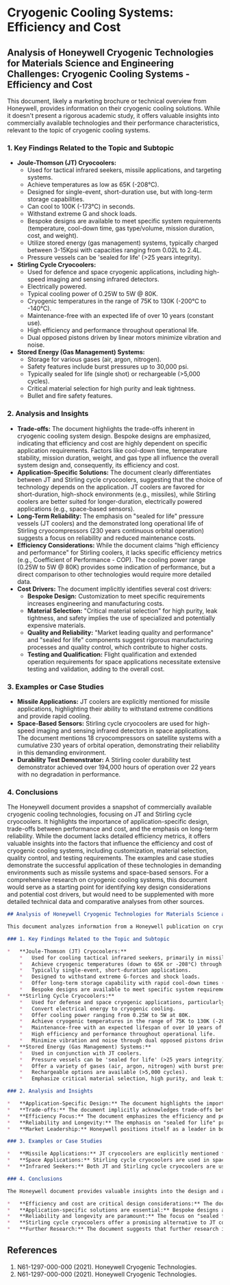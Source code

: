 # Cryogenic Cooling Systems: Efficiency and Cost

## Analysis of Honeywell Cryogenic Technologies for Materials Science and Engineering Challenges: Cryogenic Cooling Systems - Efficiency and Cost

This document, likely a marketing brochure or technical overview from Honeywell, provides information on their cryogenic cooling solutions. While it doesn't present a rigorous academic study, it offers valuable insights into commercially available technologies and their performance characteristics, relevant to the topic of cryogenic cooling systems.

### 1. Key Findings Related to the Topic and Subtopic

*   **Joule-Thomson (JT) Cryocoolers:**
    *   Used for tactical infrared seekers, missile applications, and targeting systems.
    *   Achieve temperatures as low as 65K (-208°C).
    *   Designed for single-event, short-duration use, but with long-term storage capabilities.
    *   Can cool to 100K (-173°C) in seconds.
    *   Withstand extreme G and shock loads.
    *   Bespoke designs are available to meet specific system requirements (temperature, cool-down time, gas type/volume, mission duration, cost, and weight).
    *   Utilize stored energy (gas management) systems, typically charged between 3-15Kpsi with capacities ranging from 0.02L to 2.4L.
    *   Pressure vessels can be 'sealed for life' (>25 years integrity).
*   **Stirling Cycle Cryocoolers:**
    *   Used for defence and space cryogenic applications, including high-speed imaging and sensing infrared detectors.
    *   Electrically powered.
    *   Typical cooling power of 0.25W to 5W @ 80K.
    *   Cryogenic temperatures in the range of 75K to 130K (-200°C to -140°C).
    *   Maintenance-free with an expected life of over 10 years (constant use).
    *   High efficiency and performance throughout operational life.
    *   Dual opposed pistons driven by linear motors minimize vibration and noise.
*   **Stored Energy (Gas Management) Systems:**
    *   Storage for various gases (air, argon, nitrogen).
    *   Safety features include burst pressures up to 30,000 psi.
    *   Typically sealed for life (single shot) or rechargeable (>5,000 cycles).
    *   Critical material selection for high purity and leak tightness.
    *   Bullet and fire safety features.

### 2. Analysis and Insights

*   **Trade-offs:** The document highlights the trade-offs inherent in cryogenic cooling system design. Bespoke designs are emphasized, indicating that efficiency and cost are highly dependent on specific application requirements. Factors like cool-down time, temperature stability, mission duration, weight, and gas type all influence the overall system design and, consequently, its efficiency and cost.
*   **Application-Specific Solutions:** The document clearly differentiates between JT and Stirling cycle cryocoolers, suggesting that the choice of technology depends on the application. JT coolers are favored for short-duration, high-shock environments (e.g., missiles), while Stirling coolers are better suited for longer-duration, electrically powered applications (e.g., space-based sensors).
*   **Long-Term Reliability:** The emphasis on "sealed for life" pressure vessels (JT coolers) and the demonstrated long operational life of Stirling cryocompressors (230 years continuous orbital operation) suggests a focus on reliability and reduced maintenance costs.
*   **Efficiency Considerations:** While the document claims "high efficiency and performance" for Stirling coolers, it lacks specific efficiency metrics (e.g., Coefficient of Performance - COP). The cooling power range (0.25W to 5W @ 80K) provides some indication of performance, but a direct comparison to other technologies would require more detailed data.
*   **Cost Drivers:** The document implicitly identifies several cost drivers:
    *   **Bespoke Design:** Customization to meet specific requirements increases engineering and manufacturing costs.
    *   **Material Selection:** "Critical material selection" for high purity, leak tightness, and safety implies the use of specialized and potentially expensive materials.
    *   **Quality and Reliability:** "Market leading quality and performance" and "sealed for life" components suggest rigorous manufacturing processes and quality control, which contribute to higher costs.
    *   **Testing and Qualification:** Flight qualification and extended operation requirements for space applications necessitate extensive testing and validation, adding to the overall cost.

### 3. Examples or Case Studies

*   **Missile Applications:** JT coolers are explicitly mentioned for missile applications, highlighting their ability to withstand extreme conditions and provide rapid cooling.
*   **Space-Based Sensors:** Stirling cycle cryocoolers are used for high-speed imaging and sensing infrared detectors in space applications. The document mentions 18 cryocompressors on satellite systems with a cumulative 230 years of orbital operation, demonstrating their reliability in this demanding environment.
*   **Durability Test Demonstrator:** A Stirling cooler durability test demonstrator achieved over 194,000 hours of operation over 22 years with no degradation in performance.

### 4. Conclusions

The Honeywell document provides a snapshot of commercially available cryogenic cooling technologies, focusing on JT and Stirling cycle cryocoolers. It highlights the importance of application-specific design, trade-offs between performance and cost, and the emphasis on long-term reliability. While the document lacks detailed efficiency metrics, it offers valuable insights into the factors that influence the efficiency and cost of cryogenic cooling systems, including customization, material selection, quality control, and testing requirements. The examples and case studies demonstrate the successful application of these technologies in demanding environments such as missile systems and space-based sensors. For a comprehensive research on cryogenic cooling systems, this document would serve as a starting point for identifying key design considerations and potential cost drivers, but would need to be supplemented with more detailed technical data and comparative analyses from other sources.


```markdown
## Analysis of Honeywell Cryogenic Technologies for Materials Science and Engineering Challenges: Cryogenic Cooling Systems - Efficiency and Cost

This document analyzes information from a Honeywell publication on cryogenic cooling technologies, focusing on its relevance to the research topic of "Materials Science and Engineering Challenges" with the subtopic "Cryogenic Cooling Systems: Efficiency and Cost."

### 1. Key Findings Related to the Topic and Subtopic

*   **Joule-Thomson (JT) Cryocoolers:**
    *   Used for cooling tactical infrared seekers, primarily in missile and targeting systems.
    *   Achieve cryogenic temperatures (down to 65K or -208°C) through gas expansion.
    *   Typically single-event, short-duration applications.
    *   Designed to withstand extreme G-forces and shock loads.
    *   Offer long-term storage capability with rapid cool-down times (seconds to reach 100K).
    *   Bespoke designs are available to meet specific system requirements, including temperature stability, cool-down time, gas type/volume, mission duration, cost, and weight.
*   **Stirling Cycle Cryocoolers:**
    *   Used for defense and space cryogenic applications, particularly for high-speed imaging and sensing infrared detectors.
    *   Convert electrical energy to cryogenic cooling.
    *   Offer cooling power ranging from 0.25W to 5W at 80K.
    *   Achieve cryogenic temperatures in the range of 75K to 130K (-200°C to -140°C).
    *   Maintenance-free with an expected lifespan of over 10 years of constant use.
    *   High efficiency and performance throughout operational life.
    *   Minimize vibration and noise through dual opposed pistons driven by linear motors.
*   **Stored Energy (Gas Management) Systems:**
    *   Used in conjunction with JT coolers.
    *   Pressure vessels can be 'sealed for life' (>25 years integrity) for extended storage.
    *   Offer a variety of gases (air, argon, nitrogen) with burst pressures up to 30,000 psi.
    *   Rechargeable options are available (>5,000 cycles).
    *   Emphasize critical material selection, high purity, and leak tightness.

### 2. Analysis and Insights

*   **Application-Specific Design:** The document highlights the importance of bespoke designs for cryogenic cooling systems. This indicates that efficiency and cost are heavily influenced by the specific application requirements. Optimizing for one application may not translate to another.
*   **Trade-offs:** The document implicitly acknowledges trade-offs between different performance parameters. For example, rapid cool-down times might come at the expense of energy efficiency or system weight. Similarly, long-term storage requirements may necessitate more robust and potentially more expensive materials.
*   **Efficiency Focus:** The document emphasizes the efficiency and performance of both JT and Stirling cycle cryocoolers. For Stirling coolers, the conversion of electrical energy to cryogenic cooling is a key aspect. The long lifespan and maintenance-free operation of Stirling coolers suggest a focus on minimizing long-term operational costs.
*   **Reliability and Longevity:** The emphasis on "sealed for life" pressure vessels, long operational lifespans (10+ years for Stirling coolers), and extensive testing (durability test demonstrator with 194,000+ hours) indicates a strong focus on reliability and minimizing maintenance costs.
*   **Market Leadership:** Honeywell positions itself as a leader in both JT and Stirling cycle technologies, suggesting a competitive landscape where efficiency and cost are key differentiators.

### 3. Examples or Case Studies

*   **Missile Applications:** JT cryocoolers are explicitly mentioned for missile applications, highlighting the need for systems that can withstand extreme conditions and provide rapid cooling.
*   **Space Applications:** Stirling cycle cryocoolers are used in space applications, with a significant track record of orbital operation (230 years cumulative). This demonstrates the reliability and longevity of these systems in demanding environments.
*   **Infrared Seekers:** Both JT and Stirling cycle cryocoolers are used for cooling infrared seekers, indicating the importance of cryogenic cooling in advanced sensing technologies.

### 4. Conclusions

The Honeywell document provides valuable insights into the design and application of cryogenic cooling systems. Key takeaways relevant to the research topic include:

*   **Efficiency and cost are critical design considerations:** The document emphasizes the importance of meeting specific performance requirements while optimizing for factors like cool-down time, gas type/volume, mission duration, cost, and weight.
*   **Application-specific solutions are essential:** Bespoke designs are necessary to address the unique challenges of different applications, such as missile systems, space applications, and infrared seekers.
*   **Reliability and longevity are paramount:** The focus on "sealed for life" components, long operational lifespans, and extensive testing highlights the importance of minimizing maintenance costs and ensuring reliable performance over extended periods.
*   **Stirling cycle cryocoolers offer a promising alternative to JT coolers:** Their ability to convert electrical energy to cryogenic cooling, coupled with their long lifespan and maintenance-free operation, makes them an attractive option for applications where long-term operational costs are a major concern.
*   **Further Research:** The document suggests that further research into material selection, gas management, and system optimization is crucial for improving the efficiency and reducing the cost of cryogenic cooling systems.
```

## References

1. N61-1297-000-000 (2021). Honeywell Cryogenic Technologies.
2. N61-1297-000-000 (2021). Honeywell Cryogenic Technologies.
